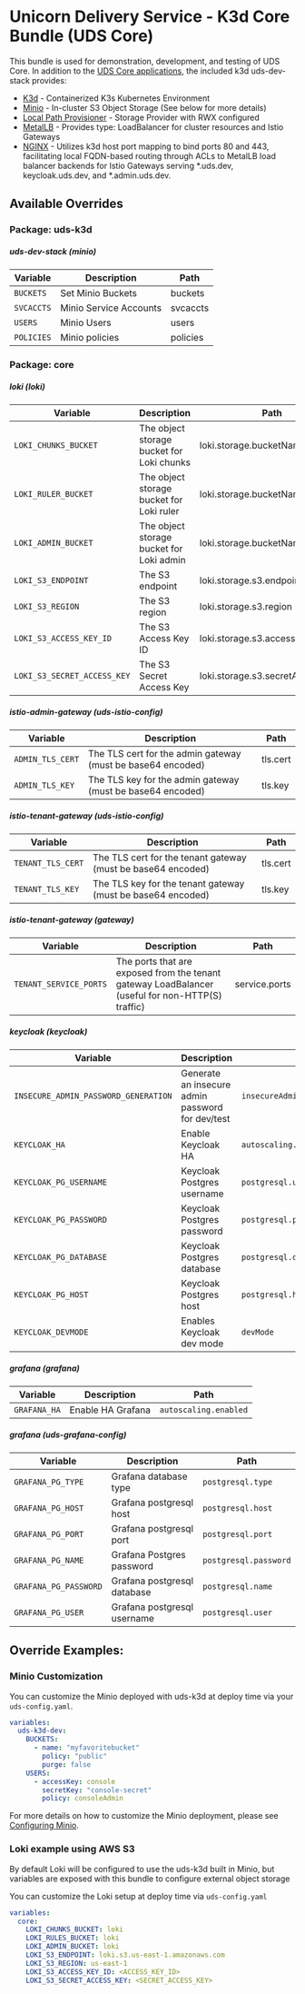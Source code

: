 # Unicorn Delivery Service - K3d Core Bundle (UDS Core)

This bundle is used for demonstration, development, and testing of UDS Core. In addition to the [UDS Core applications](../../README.md#core-applications), the included k3d uds-dev-stack provides:

- [K3d](https://k3d.io/) - Containerized K3s Kubernetes Environment
- [Minio](<https://min.io/>) - In-cluster S3 Object Storage (See below for more details)
- [Local Path Provisioner](<https://github.com/rancher/local-path-provisioner>) - Storage Provider with RWX configured
- [MetalLB](https://metallb.universe.tf/) - Provides type: LoadBalancer for cluster resources and Istio Gateways
- [NGINX](https://nginx.org/) - Utilizes k3d host port mapping to bind ports 80 and 443, facilitating local FQDN-based routing through ACLs to MetalLB load balancer backends for Istio Gateways serving *.uds.dev, keycloak.uds.dev, and *.admin.uds.dev.

## Available Overrides
### Package: uds-k3d
##### uds-dev-stack (minio)
| Variable | Description | Path |
|----------|-------------|------|
| `BUCKETS` | Set Minio Buckets | buckets |
| `SVCACCTS` | Minio Service Accounts | svcaccts |
| `USERS` | Minio Users | users |
| `POLICIES` | Minio policies | policies |


### Package: core
##### loki (loki)
| Variable | Description | Path |
|----------|-------------|------|
| `LOKI_CHUNKS_BUCKET` | The object storage bucket for Loki chunks | loki.storage.bucketNames.chunks |
| `LOKI_RULER_BUCKET` | The object storage bucket for Loki ruler | loki.storage.bucketNames.ruler |
| `LOKI_ADMIN_BUCKET` | The object storage bucket for Loki admin | loki.storage.bucketNames.admin |
| `LOKI_S3_ENDPOINT` | The S3 endpoint | loki.storage.s3.endpoint |
| `LOKI_S3_REGION` | The S3 region | loki.storage.s3.region |
| `LOKI_S3_ACCESS_KEY_ID` | The S3 Access Key ID | loki.storage.s3.accessKeyId |
| `LOKI_S3_SECRET_ACCESS_KEY` | The S3 Secret Access Key | loki.storage.s3.secretAccessKey |

##### istio-admin-gateway (uds-istio-config)
| Variable | Description | Path |
|----------|-------------|------|
| `ADMIN_TLS_CERT` | The TLS cert for the admin gateway (must be base64 encoded) | tls.cert |
| `ADMIN_TLS_KEY` | The TLS key for the admin gateway (must be base64 encoded) | tls.key |

##### istio-tenant-gateway (uds-istio-config)
| Variable | Description | Path |
|----------|-------------|------|
| `TENANT_TLS_CERT` | The TLS cert for the tenant gateway (must be base64 encoded) | tls.cert |
| `TENANT_TLS_KEY` | The TLS key for the tenant gateway (must be base64 encoded) | tls.key |

##### istio-tenant-gateway (gateway)
| Variable | Description | Path |
|----------|-------------|------|
| `TENANT_SERVICE_PORTS` | The ports that are exposed from the tenant gateway LoadBalancer (useful for non-HTTP(S) traffic) | service.ports |

##### keycloak (keycloak)
| Variable | Description | Path |
|----------|-------------|------|
| `INSECURE_ADMIN_PASSWORD_GENERATION` | Generate an insecure admin password for dev/test | `insecureAdminPasswordGeneration.enabled` |
| `KEYCLOAK_HA`              | Enable Keycloak HA                         | `autoscaling.enabled`           |
| `KEYCLOAK_PG_USERNAME`     | Keycloak Postgres username                 | `postgresql.username`           |
| `KEYCLOAK_PG_PASSWORD`     | Keycloak Postgres password                 | `postgresql.password`           |
| `KEYCLOAK_PG_DATABASE`     | Keycloak Postgres database                 | `postgresql.database`           |
| `KEYCLOAK_PG_HOST`         | Keycloak Postgres host                     | `postgresql.host`               |
| `KEYCLOAK_DEVMODE`         | Enables Keycloak dev mode                  | `devMode`                       |

##### grafana (grafana)
| Variable | Description | Path |
|----------|-------------|------|
| `GRAFANA_HA` | Enable HA Grafana  | `autoscaling.enabled`  |

##### grafana (uds-grafana-config)
| Variable | Description | Path |
|----------|-------------|------|
| `GRAFANA_PG_TYPE`      | Grafana database type        | `postgresql.type`      |
| `GRAFANA_PG_HOST`      | Grafana postgresql host      | `postgresql.host`      |
| `GRAFANA_PG_PORT`      | Grafana postgresql port      | `postgresql.port`      |
| `GRAFANA_PG_NAME`      | Grafana Postgres password    | `postgresql.password`  |
| `GRAFANA_PG_PASSWORD`  | Grafana postgresql database  | `postgresql.name`      |
| `GRAFANA_PG_USER`      | Grafana postgresql username  | `postgresql.user`      |

## Override Examples:

### Minio Customization

You can customize the Minio deployed with uds-k3d at deploy time via your ```uds-config.yaml```.

```yaml
variables:
  uds-k3d-dev:
    BUCKETS:
      - name: "myfavoritebucket"
        policy: "public"
        purge: false
    USERS:
      - accessKey: console
        secretKey: "console-secret"
        policy: consoleAdmin
```

For more details on how to customize the Minio deployment, please see [Configuring Minio](https://github.com/defenseunicorns/uds-k3d/blob/main/docs/MINIO.md).

### Loki example using AWS S3
By default Loki will be configured to use the uds-k3d built in Minio, but variables are exposed with this bundle to configure external object storage

You can customize the Loki setup at deploy time via ```uds-config.yaml```

```yaml
variables:
  core:
    LOKI_CHUNKS_BUCKET: loki
    LOKI_RULES_BUCKET: loki
    LOKI_ADMIN_BUCKET: loki
    LOKI_S3_ENDPOINT: loki.s3.us-east-1.amazonaws.com
    LOKI_S3_REGION: us-east-1
    LOKI_S3_ACCESS_KEY_ID: <ACCESS_KEY_ID>
    LOKI_S3_SECRET_ACCESS_KEY: <SECRET_ACCESS_KEY>
```
